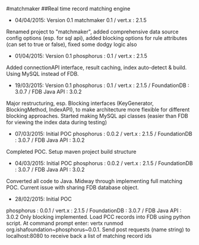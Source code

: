 #matchmaker
##Real time record matching engine

* 04/04/2015: Version 0.1
matchmaker 0.1 / vert.x : 2.1.5

Renamed project to "matchmaker", added comprehensive data source config options (esp. for sql api), added blocking options for rule attributes (can set to true or false), fixed some dodgy logic also

* 01/04/2015: Version 0.1
phosphorus : 0.1 / vert.x : 2.1.5

Added connectionAPI interface, result caching, index auto-detect & build. Using MySQL instead of FDB.

* 19/03/2015: Version 0.1
phosphorus : 0.1 / vert.x : 2.1.5 / FoundationDB : 3.0.7 / FDB Java API : 3.0.2

Major restructuring, esp. Blocking interfaces (KeyGenerator, BlockingMethod, IndexAPI), to make architecture more flexible for different blocking approaches. Started making MySQL api classes (easier than FDB for viewing the index data during testing)

* 07/03/2015: Initial POC
phosphorus : 0.0.2 / vert.x : 2.1.5 / FoundationDB : 3.0.7 / FDB Java API : 3.0.2

Completed POC. Setup maven project build structure

* 04/03/2015: Initial POC
phosphorus : 0.0.2 / vert.x : 2.1.5 / FoundationDB : 3.0.7 / FDB Java API : 3.0.2

Converted all code to Java. Midway through implementing full matching POC. Current issue with sharing FDB database object.

* 28/02/2015: Initial POC

phosphorus : 0.0.1 / vert.x : 2.1.5 / FoundationDB : 3.0.7 / FDB Java API : 3.0.2
Only blocking implemented. Load PCC records into FDB using python script. At command prompt enter: vertx runmod org.ishafoundation~phosphorus~0.0.1. Send post requests (name string) to localhost:8080 to receive back a list of matching record ids






